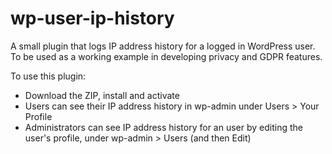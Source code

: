 # wp-user-ip-history
A small plugin that logs IP address history for a logged in WordPress user. To be used as a working example in developing privacy and GDPR features.

To use this plugin:
- Download the ZIP, install and activate
- Users can see their IP address history in wp-admin under Users > Your Profile
- Administrators can see IP address history for an user by editing the user's profile, under wp-admin > Users (and then Edit)
